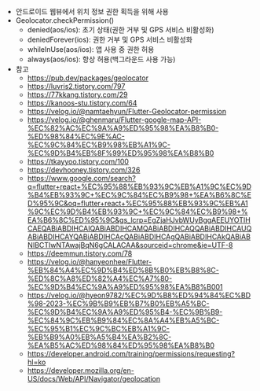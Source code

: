 - 안드로이드 웹뷰에서 위치 정보 권한 획득을 위해 사용
- Geolocator.checkPermission()
	- denied(aos/ios): 초기 상태(권한 거부 및 GPS 서비스 비활성화)
	- deniedForever(ios): 권한 거부 및 GPS 서비스 비활성화
	- whileInUse(aos/ios): 앱 사용 중 권한 허용
	- always(aos/ios): 항상 허용(백그라운드 사용 가능)
- 참고
	- https://pub.dev/packages/geolocator
	- https://luvris2.tistory.com/797
	- https://77kkang.tistory.com/29
	- https://kanoos-stu.tistory.com/64
	- https://velog.io/@namtaehyun/Flutter-Geolocator-permission
	- https://velog.io/@ghenmaru/Flutter-google-map-API-%EC%82%AC%EC%9A%A9%ED%95%98%EA%B8%B0-%ED%98%84%EC%9E%AC-%EC%9C%84%EC%B9%98%EB%A1%9C-%EC%9D%B4%EB%8F%99%ED%95%98%EA%B8%B0
	- https://tkayyoo.tistory.com/100
	- https://devhooney.tistory.com/326
	- https://www.google.com/search?q=flutter+react+%EC%95%88%EB%93%9C%EB%A1%9C%EC%9D%B4%EB%93%9C+%EC%9C%84%EC%B9%98+%EA%B6%8C%ED%95%9C&oq=flutter+react+%EC%95%88%EB%93%9C%EB%A1%9C%EC%9D%B4%EB%93%9C+%EC%9C%84%EC%B9%98+%EA%B6%8C%ED%95%9C&gs_lcrp=EgZjaHJvbWUyBggAEEUYOTIHCAEQABiABDIHCAIQABiABDIHCAMQABiABDIHCAQQABiABDIHCAUQABiABDIHCAYQABiABDIHCAcQABiABDIHCAgQABiABDIHCAkQABiABNIBCTIwNTAwajBqN6gCALACAA&sourceid=chrome&ie=UTF-8
	- https://deemmun.tistory.com/78
	- https://velog.io/@hanyeonhee/Flutter-%EB%84%A4%EC%9D%B4%ED%8B%B0%EB%B8%8C-%ED%8C%A8%ED%82%A4%EC%A7%80-%EC%9D%B4%EC%9A%A9%ED%95%98%EA%B8%B001
	- https://velog.io/@hyeon9782/%EC%9D%B8%ED%94%84%EC%BD%98-2023-%EC%9B%B9%EB%B7%B0%EB%A5%BC-%EC%9D%B4%EC%9A%A9%ED%95%B4-%EC%9B%B9-%EC%84%9C%EB%B9%84%EC%8A%A4%EB%A5%BC-%EC%95%B1%EC%9C%BC%EB%A1%9C-%EB%B9%A0%EB%A5%B4%EA%B2%8C-%EA%B5%AC%ED%98%84%ED%95%98%EA%B8%B0
	- https://developer.android.com/training/permissions/requesting?hl=ko
	- https://developer.mozilla.org/en-US/docs/Web/API/Navigator/geolocation